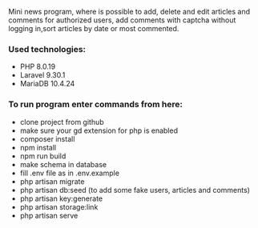 Mini news program, where is possible to add, delete
and edit articles and comments for authorized users, add comments with captcha
without logging in,sort articles by date or most commented.

### Used technologies:
- PHP 8.0.19
- Laravel 9.30.1
- MariaDB 10.4.24

### To run program enter commands from here:
- clone project from github
- make sure your gd extension for php is enabled
- composer install
- npm install
- npm run build
- make schema in database
- fill .env file as in .env.example
- php artisan migrate
- php artisan db:seed (to add some fake users, articles and comments)
- php artisan key:generate
- php artisan storage:link
- php artisan serve
